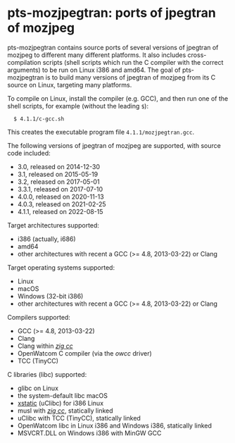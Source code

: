 # pts-mozjpegtran: ports of jpegtran of mozjpeg

pts-mozjpegtran contains source ports of several versions of jpegtran of
mozjpeg to different many different platforms. It also includes
cross-compilation scripts (shell scripts which run the C compiler with the
correct arguments) to be run on Linux i386 and amd64. The goal of
pts-mozjpegtran is to build many versions of jpegtran of mozjpeg from its C
source on Linux, targeting many platforms.

To compile on Linux, install the compiler (e.g. GCC), and then run one of
the shell scripts, for example (without the leading `$`):

```
  $ 4.1.1/c-gcc.sh
```

This creates the executable program file `4.1.1/mozjpegtran.gcc`.

The following versions of jpegtran of mozjpeg are supported, with source
code included:

* 3.0, released on 2014-12-30
* 3.1, released on 2015-05-19
* 3.2, released on 2017-05-01
* 3.3.1, released on 2017-07-10
* 4.0.0, released on 2020-11-13
* 4.0.3, released on 2021-02-25
* 4.1.1, released on 2022-08-15

Target architectures supported:

* i386 (actually, i686)
* amd64
* other architectures with recent a GCC (>= 4.8, 2013-03-22) or Clang

Target operating systems supported:

* Linux
* macOS
* Windows (32-bit i386)
* other architectures with recent a GCC (>= 4.8, 2013-03-22) or Clang

Compilers supported:

* GCC (>= 4.8, 2013-03-22)
* Clang
* Clang within [*zig cc*](https://andrewkelley.me/post/zig-cc-powerful-drop-in-replacement-gcc-clang.html)
* OpenWatcom C compiler (via the *owcc* driver)
* TCC (TinyCC)

C libraries (libc) supported:

* glibc on Linux
* the system-default libc macOS
* [xstatic](https://github.com/pts/pts-clang-xstatic/blob/master/README.pts-xstatic.txt) (uClibc) for i386 Linux
* musl with [*zig cc*](https://andrewkelley.me/post/zig-cc-powerful-drop-in-replacement-gcc-clang.html), statically linked
* uClibc with TCC (TinyCC), statically linked
* OpenWatcom libc in Linux i386 and Windows i386, statically linked
* MSVCRT.DLL on Windows i386 with MinGW GCC
